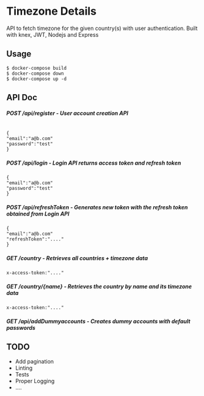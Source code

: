 # Timezone Details
API to fetch timezone for the given country(s) with user authentication. Built with knex, JWT, Nodejs and Express


## Usage
```
$ docker-compose build
$ docker-compose down
$ docker-compose up -d
```

## API Doc

##### POST /api/register - User account creation API
```

{
"email":"a@b.com"
"password":"test"
}
```
##### POST /api/login - Login API returns access token and refresh token
```
{
"email":"a@b.com"
"password":"test"
}
```
##### POST /api/refreshToken - Generates new token with the refresh token obtained from Login API
```
{
"email":"a@b.com"
"refreshToken":"...."
}
```

##### GET /country - Retrieves all countries + timezone data
```$xslt
x-access-token:"...."
```
##### GET /country/{name} - Retrieves the country by name and its timezone data
```$xslt
x-access-token:"...."
```
##### GET /api/addDummyaccounts - Creates dummy accounts with default passwords 


## TODO

- Add pagination
- Linting
- Tests
- Proper Logging
- ....

